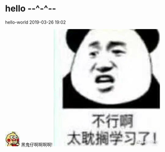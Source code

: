 # hello --^-^--

hello-world 2019-03-26 19:02

![img](https://github.com/weizhi-unknown/hello-world/blob/master/img/imgTest1/5cd62813632762d0a990bda2acec08fa513dc638.jpg)
黑鬼仔啊啊啊啊!
![img](https://github.com/weizhi-unknown/hello-world/blob/master/img/imgTest1/img1.jpg)
